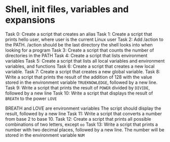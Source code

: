 # Shell, init files, variables and expansions

Task 0:	Create a script that creates an alias
Task 1:	Create a script that prints hello user, where user is the current Linux user
Task 2:	Add /action to the PATH. /action should be the last directory the shell looks into when looking for a program
Task 3:	Create a script that counts the number of directories in the PATH
Task 4: Create a script that lists environment variables
Task 5:	Create a script that lists all local variables and environment variables, and functions
Task 6:	Create a script that creates a new local variable.
Task 7:	Create a script that creates a new global variable.
Task 8:	Write a script that prints the result of the addition of 128 with the value stored in the environment variable `TRUEKNOWLEDGE`, followed by a new line.
Task 9:	Write a script that prints the result of `POWER` divided by `DIVIDE`, followed by a new line
Task 10: Write a script that displays the result of `BREATH` to the power `LOVE`

BREATH and LOVE are environment variables
The script should display the result, followed by a new line
Task 11: Write a script that converts a number from base 2 to base 10.
Task 12: Create a script that prints all possible combinations of two letters, except `oo`
Task 13: Write a script that prints a number with two decimal places, followed by a new line.
The number will be stored in the environment variable `NUM`
